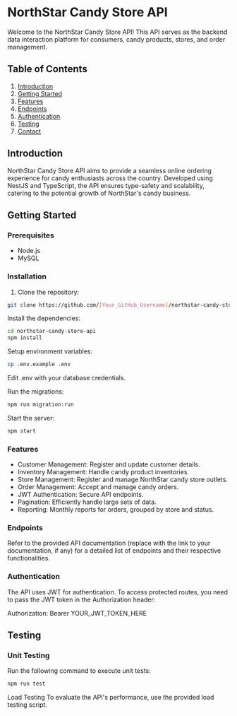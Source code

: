 # NorthStar Candy Store API

Welcome to the NorthStar Candy Store API! This API serves as the backend data interaction platform for consumers, candy products, stores, and order management.

## Table of Contents
1. [Introduction](#introduction)
2. [Getting Started](#getting-started)
3. [Features](#features)
4. [Endpoints](#endpoints)
5. [Authentication](#authentication)
6. [Testing](#testing)
7. [Contact](#contact)

## Introduction
NorthStar Candy Store API aims to provide a seamless online ordering experience for candy enthusiasts across the country. Developed using NestJS and TypeScript, the API ensures type-safety and scalability, catering to the potential growth of NorthStar's candy business.

## Getting Started

### Prerequisites

- Node.js
- MySQL

### Installation

1. Clone the repository:
```bash
git clone https://github.com/[Your_GitHub_Username]/northstar-candy-store-api.git
```

Install the dependencies:
```bash
cd northstar-candy-store-api
npm install
```
Setup environment variables:
```bash
cp .env.example .env
```

Edit .env with your database credentials.

Run the migrations:
```bash
npm run migration:run
```

Start the server: 
```bash
npm start
```

### Features
- Customer Management: Register and update customer details.
- Inventory Management: Handle candy product inventories.
- Store Management: Register and manage NorthStar candy store outlets.
- Order Management: Accept and manage candy orders.
- JWT Authentication: Secure API endpoints.
- Pagination: Efficiently handle large sets of data.
- Reporting: Monthly reports for orders, grouped by store and status.
  
### Endpoints
Refer to the provided API documentation (replace with the link to your documentation, if any) for a detailed list of endpoints and their respective functionalities.

### Authentication
The API uses JWT for authentication. To access protected routes, you need to pass the JWT token in the Authorization header:

Authorization: Bearer YOUR_JWT_TOKEN_HERE

## Testing
### Unit Testing
Run the following command to execute unit tests:

```bash
npm run test
```

Load Testing
To evaluate the API's performance, use the provided load testing script.
